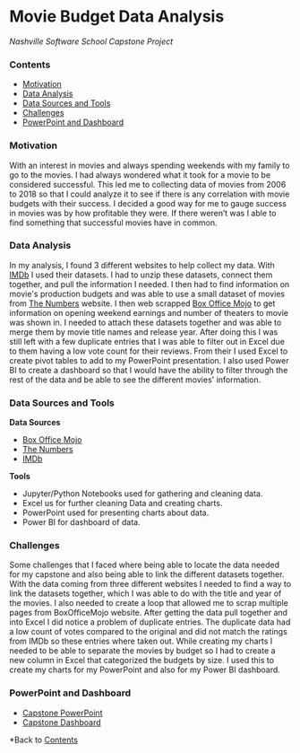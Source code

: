 # Movie Budget Data Analysis
*Nashville Software School Capstone Project*

### **Contents**
- [Motivation](#Motivation)
- [Data Analysis](#Data-Analysis)
- [Data Sources and Tools](#Data-Sources-and-Tools)
- [Challenges](#Challenges)
- [PowerPoint and Dashboard](#PowerPoint-and-Dashboard)




### **Motivation**
With an interest in movies and always spending weekends with my family to go to the movies. I had always wondered what it took for a movie to be considered successful. This led me to collecting data of movies from 2006 to 2018 so that I could analyze it to see if there is any correlation with movie budgets with their success. I decided a good way for me to gauge success in movies was by how profitable they were. If there weren’t was I able to find something that successful movies have in common.




### **Data Analysis**
In my analysis, I found 3 different websites to help collect my data. With [IMDb](https://www.imdb.com/) I used their datasets. I had to unzip these datasets, connect them together, and pull the information I needed. I then had to find information on movie's production budgets and was able to use a small dataset of movies from [The Numbers](https://www.the-numbers.com/) website. I  then web scrapped [Box Office Mojo](https://www.boxofficemojo.com/?ref_=bo_nb_yl_mojologo) to get information on opening weekend earnings and number of theaters to movie was shown in. I needed to attach these datasets together and was able to merge them by movie title names and release year. After doing this I was still left with a few duplicate entries that I was able to filter out in Excel due to them having a low vote count for their reviews. From their I used Excel to create pivot tables to add to my PowerPoint presentation. I also used Power BI to create a dashboard so that I would have the ability to filter through the rest of the data and be able to see the different movies' information.








### **Data Sources and Tools**
**Data Sources**
- [Box Office Mojo](https://www.boxofficemojo.com/?ref_=bo_nb_yl_mojologo)
- [The Numbers](https://www.the-numbers.com/)
- [IMDb](https://www.imdb.com/)

**Tools**
- Jupyter/Python Notebooks used for gathering and cleaning data.
- Excel us for further cleaning Data and creating charts.
- PowerPoint used for presenting charts about data.
- Power BI for dashboard of data.






### **Challenges**
Some challenges that I faced where being able to locate the data needed for my capstone and also being able to link the different datasets together. With the data coming from three different websites I needed to find a way to link the datasets together, which I was able to do with the title and year of the movies. I also needed to create a loop that allowed me to scrap multiple pages from BoxOfficeMojo website. After getting the data pull together and into Excel I did notice a problem of duplicate entries. The duplicate data had a low count of votes compared to the original and did not match the ratings from IMDb so these entries where taken out. While creating my charts I needed to be able to separate the movies by budget so I had to create a new column in Excel that categorized the budgets by size. I used this to create my charts for my PowerPoint and also for my Power BI dashboard.


### **PowerPoint and Dashboard**
- [Capstone PowerPoint](https://github.com/Coleman-R/Movie_Capstone/blob/main/Capstone_presentation.pptx)
- [Capstone Dashboard](https://github.com/Coleman-R/Movie_Capstone/blob/main/Movie_Capstone.pbix)


*Back to [Contents](#Contents)
